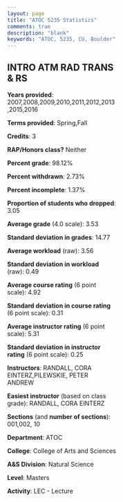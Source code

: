 ```yaml
---
layout: page
title: "ATOC 5235 Statistics"
comments: true
description: "blank"
keywords: "ATOC, 5235, CU, Boulder"
--- 
```

<head>
<script src="https://ajax.googleapis.com/ajax/libs/jquery/2.1.3/jquery.min.js"></script>
<script src="https://dl.dropboxusercontent.com/s/pc42nxpaw1ea4o9/highcharts.js?dl=0"></script>
<!-- <script src="../assets/js/highcharts.js"></script> -->
<style type="text/css">@font-face {
	font-family: "Bebas Neue";
	src: url(https://www.filehosting.org/file/details/544349/BebasNeue%20Regular.otf) format("opentype");
	}
	h1.Bebas { 
		font-family: "Bebas Neue", Verdana, Tahoma;
	}
</style>
</head>
<body>
	<div id="container" style="float: right; width: 45%; height: 88%; margin-left: 2.5%; margin-right: 2.5%;"></div>
	<script language="JavaScript">
		$(document).ready(function() {
		var chart = {type: 'column'};
		var title = {text: 'Grade Distribution'};
		var xAxis = {categories: ['A','B','C','D','F'],crosshair: true};
		var yAxis = {min: 0,title: {text: 'Percentage'}};
		var tooltip = {headerFormat: '<center><b><span style="font-size:20px">{point.key}</span></b></center>',
		               pointFormat: '<td style="padding:0"><b>{point.y:.1f}%</b></td>',
		               footerFormat: '</table>',shared: true,useHTML: true};
		var plotOptions = {column: {pointPadding: 0.0,borderWidth: 0}};  
		var credits = {enabled: false};var series= [{name: 'Percent',data: [60.96,34.76,3.21,0.53,0.53,]}];
		var json = {};
		json.chart = chart;
		json.title = title;
		json.tooltip = tooltip;
		json.xAxis = xAxis;
		json.yAxis = yAxis;  
		json.series = series;
		json.plotOptions = plotOptions;  
		json.credits = credits;
		$('#container').highcharts(json);
	});
	</script>
</body>
			   
## INTRO ATM RAD TRANS & RS

**Years provided**: 2007,2008,2009,2010,2011,2012,2013,2015,2016

**Terms provided**: Spring,Fall

**Credits**: 3

**RAP/Honors class?** Neither

**Percent grade**: 98.12%

**Percent withdrawn**: 2.73%

**Percent incomplete**: 1.37%

**Proportion of students who dropped**: 3.05

**Average grade** (4.0 scale): 3.53

**Standard deviation in grades**: 14.77

**Average workload** (raw): 3.56

**Standard deviation in workload** (raw): 0.49

**Average course rating** (6 point scale): 4.92

**Standard deviation in course rating** (6 point scale): 0.31

**Average instructor rating** (6 point scale): 5.31

**Standard deviation in instructor rating** (6 point scale): 0.25

**Instructors**: RANDALL, CORA EINTERZ,PILEWSKIE, PETER ANDREW

**Easiest instructor** (based on class grade): RANDALL, CORA EINTERZ

**Sections** (and **number of sections**): 001,002, 10

**Department**: ATOC

**College**: College of Arts and Sciences

**A&S Division**: Natural Science

**Level**: Masters

**Activity**: LEC - Lecture